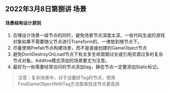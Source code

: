 ## 2022年3月8日第捌讲 场景

#### 场景结构设计原则

1. 合理设计场景一级节点的同时，避免场景节点深度太深，一些代码生成的游戏对象如果不需要随父节点进行Transform的，一律放到根节点下。
2. 尽量使用Prefab节点构建场景，而不是直接创建的GameObject节点
3. 避免DontDestroyOnLoad节点下有太多生命周期过长或引用资源过多的复杂节点对象。Additve模式添加的场景要尤为注意。
4. 最好为一些需要经常访问的节点添加tag，静态节点一定要添加Static标记。

> 注意：复杂场景中，对于设置好Tag的节点，使用FindGameObjectWithTag方法取查找该节点更高效